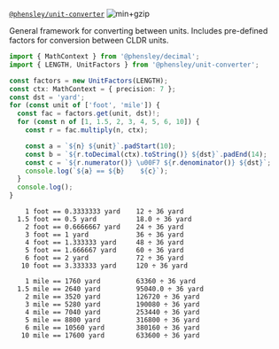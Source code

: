 [`@phensley/unit-converter`](https://www.npmjs.com/package/@phensley/unit-converter) ![min+gzip](https://badgen.net/bundlephobia/minzip/@phensley/unit-converter)

General framework for converting between units. Includes pre-defined factors for conversion between CLDR units.

```typescript
import { MathContext } from '@phensley/decimal';
import { LENGTH, UnitFactors } from '@phensley/unit-converter';

const factors = new UnitFactors(LENGTH);
const ctx: MathContext = { precision: 7 };
const dst = 'yard';
for (const unit of ['foot', 'mile']) {
  const fac = factors.get(unit, dst)!;
  for (const n of [1, 1.5, 2, 3, 4, 5, 6, 10]) {
    const r = fac.multiply(n, ctx);

    const a = `${n} ${unit}`.padStart(10);
    const b = `${r.toDecimal(ctx).toString()} ${dst}`.padEnd(14);
    const c = `${r.numerator()} \u00F7 ${r.denominator()} ${dst}`;
    console.log(`${a} == ${b}    ${c}`);
  }
  console.log();
}

```

```
    1 foot == 0.3333333 yard    12 ÷ 36 yard
  1.5 foot == 0.5 yard          18.0 ÷ 36 yard
    2 foot == 0.6666667 yard    24 ÷ 36 yard
    3 foot == 1 yard            36 ÷ 36 yard
    4 foot == 1.333333 yard     48 ÷ 36 yard
    5 foot == 1.666667 yard     60 ÷ 36 yard
    6 foot == 2 yard            72 ÷ 36 yard
   10 foot == 3.333333 yard     120 ÷ 36 yard

    1 mile == 1760 yard         63360 ÷ 36 yard
  1.5 mile == 2640 yard         95040.0 ÷ 36 yard
    2 mile == 3520 yard         126720 ÷ 36 yard
    3 mile == 5280 yard         190080 ÷ 36 yard
    4 mile == 7040 yard         253440 ÷ 36 yard
    5 mile == 8800 yard         316800 ÷ 36 yard
    6 mile == 10560 yard        380160 ÷ 36 yard
   10 mile == 17600 yard        633600 ÷ 36 yard
```
